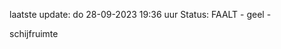 laatste update: 
do 28-09-2023 19:36   uur 
Status: FAALT - geel - 
<div class="service Y">schijfruimte</div>